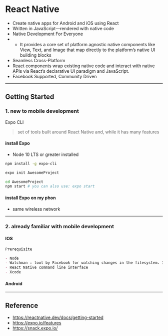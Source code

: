 # React Native

- Create native apps for Android and iOS using React
- Written in JavaScript—rendered with native code
- Native Development For Everyone
- - It provides a core set of platform agnostic native components like View, Text, and Image that map directly to the platform’s native UI building blocks
- Seamless Cross-Platform
- React components wrap existing native code and interact with native APIs via React’s declarative UI paradigm and JavaScript.
- Facebook Supported, Community Driven

---

## Getting Started

### 1. new to mobile development

Expo CLI

> set of tools built around React Native and, while it has many features

#### install Expo

- Node 10 LTS or greater installed

```bash
npm install -g expo-cli

expo init AwesomeProject

cd AwesomeProject
npm start # you can also use: expo start
```

#### install Expo on my phon

- same wireless network

---

### 2. already familiar with mobile development

#### IOS

```md
Prerequisite

- Node
- Watchman : tool by Facebook for watching changes in the filesystem. It is highly recommended you install it for better performance.
- React Native command line interface
- Xcode
```

#### Android

---

## Reference

- https://reactnative.dev/docs/getting-started
- https://expo.io/features
- https://snack.expo.io/
